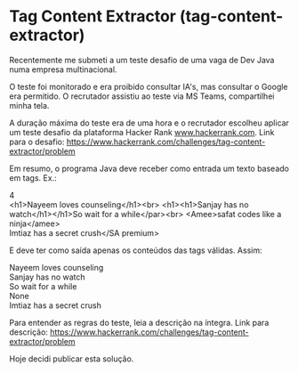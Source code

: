 # Tag Content Extractor (tag-content-extractor)

Recentemente me submeti a um teste desafio de uma vaga de Dev Java numa empresa multinacional.

O teste foi monitorado e era proibido consultar IA's, mas consultar o Google era permitido. O recrutador assistiu ao teste via MS Teams, compartilhei minha tela.

A duração máxima do teste era de uma hora e o recrutador escolheu aplicar um teste desafio da plataforma Hacker Rank www.hackerrank.com. Link para o desafio: https://www.hackerrank.com/challenges/tag-content-extractor/problem

Em resumo, o programa Java deve receber como entrada um texto baseado em tags. Ex.:

4<br>
\<h1>Nayeem loves counseling\</h1>\<br>
\<h1>\<h1>Sanjay has no watch\</h1>\</h1><par>So wait for a while\</par>\<br>
\<Amee>safat codes like a ninja\</amee><br>
<SA premium>Imtiaz has a secret crush</SA premium><br>

E deve ter como saída apenas os conteúdos das tags válidas. Assim:

Nayeem loves counseling<br>
Sanjay has no watch<br>
So wait for a while<br>
None<br>
Imtiaz has a secret crush<br>

Para entender as regras do teste, leia a descrição na íntegra. Link para descrição: https://www.hackerrank.com/challenges/tag-content-extractor/problem

Hoje decidi publicar esta solução.
